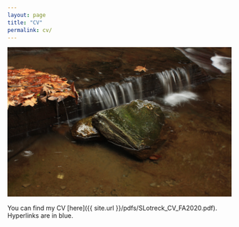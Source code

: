 ```yaml
---
layout: page
title: "CV"
permalink: cv/
---
```

![Picture of water flowing over a rock with autumn leaves](../images/rock.JPG)

You can find my CV [here]({{ site.url }}/pdfs/SLotreck_CV_FA2020.pdf). Hyperlinks are in blue.
